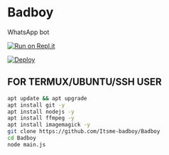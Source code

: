 # Badboy
WhatsApp bot

[![Run on Repl.it](https://repl.it/badge/github/quiec/whatsAlfa)](https://replit.com/@Itsme-badboy/Badboy)

[![Deploy](https://www.herokucdn.com/deploy/button.svg)](https://heroku.com/deploy?template=https://github.com/Itsme-badboy/Badboy)

## FOR TERMUX/UBUNTU/SSH USER

```bash
apt update && apt upgrade
apt install git -y
apt install nodejs -y
apt install ffmpeg -y
apt install imagemagick -y
git clone https://github.com/Itsme-badboy/Badboy
cd Badboy
node main.js
